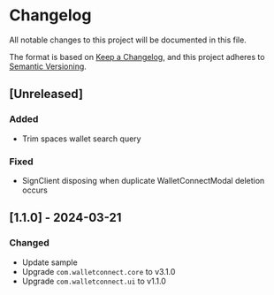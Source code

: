 # Changelog

All notable changes to this project will be documented in this file.

The format is based on [Keep a Changelog](https://keepachangelog.com/en/1.1.0/),
and this project adheres to [Semantic Versioning](https://semver.org/spec/v2.0.0.html).

## [Unreleased]

### Added

- Trim spaces wallet search query

### Fixed

- SignClient disposing when duplicate WalletConnectModal deletion occurs

## [1.1.0] - 2024-03-21

### Changed

- Update sample
- Upgrade `com.walletconnect.core` to v3.1.0
- Upgrade `com.walletconnect.ui` to v1.1.0